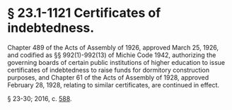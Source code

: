 # § 23.1-1121 Certificates of indebtedness.

<p>Chapter 489 of the Acts of Assembly of 1926, approved March 25, 1926, and codified as §§ 992(1)-992(13) of Michie Code 1942, authorizing the governing boards of certain public institutions of higher education to issue certificates of indebtedness to raise funds for dormitory construction purposes, and Chapter 61 of the Acts of Assembly of 1928, approved February 28, 1928, relating to similar certificates, are continued in effect.</p><p>§ 23-30; 2016, c. <a href='http://lis.virginia.gov/cgi-bin/legp604.exe?161+ful+CHAP0588'>588</a>.</p>